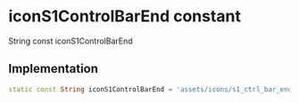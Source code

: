 


# iconS1ControlBarEnd constant







String const iconS1ControlBarEnd
  







## Implementation

```dart
static const String iconS1ControlBarEnd = 'assets/icons/s1_ctrl_bar_end.png';
```







